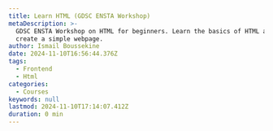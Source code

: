 ```yaml
---
title: Learn HTML (GDSC ENSTA Workshop)
metaDescription: >-
  GDSC ENSTA Workshop on HTML for beginners. Learn the basics of HTML and how to
  create a simple webpage.
author: Ismail Boussekine
date: 2024-11-10T16:56:44.376Z
tags:
  - Frontend
  - Html
categories:
  - Courses
keywords: null
lastmod: 2024-11-10T17:14:07.412Z
duration: 0 min
---
```



